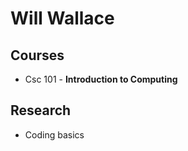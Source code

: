 # Will Wallace

## Courses

- Csc 101 - **Introduction to Computing**

## Research

- Coding basics
